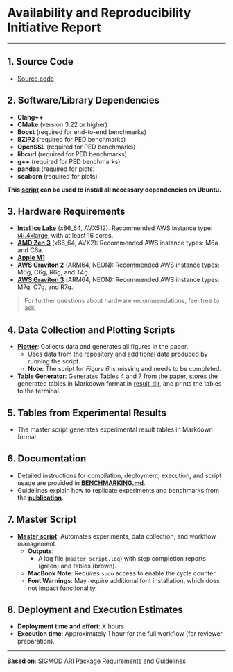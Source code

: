 # Availability and Reproducibility Initiative Report

---

## 1. Source Code
- [Source code](/publication/source_code)

## 2. Software/Library Dependencies
- **Clang++**
- **CMake** (version 3.22 or higher)
- **Boost** (required for end-to-end benchmarks)
- **BZIP2** (required for PED benchmarks)
- **OpenSSL** (required for PED benchmarks)
- **libcurl** (required for PED benchmarks)
- **g++** (required for PED benchmarks)
- **pandas** (required for plots)
- **seaborn** (required for plots)

**This [script](/publication/script/install_dependencies.sh) can be used to install all necessary dependencies on Ubuntu.**

## 3. Hardware Requirements
- **[Intel Ice Lake](https://en.wikipedia.org/wiki/Ice_Lake_(microprocessor))** (x86_64, AVX512): Recommended AWS instance type: [i4i.4xlarge](https://aws.amazon.com/ec2/instance-types/i4i/), with at least 16 cores.
- **[AMD Zen 3](https://en.wikipedia.org/wiki/Zen_3)** (x86_64, AVX2): Recommended AWS instance types: M6a and C6a.
- **[Apple M1](https://en.wikipedia.org/wiki/Apple_M1)**
- **[AWS Graviton 2](https://en.wikipedia.org/wiki/AWS_Graviton)** (ARM64, NEON): Recommended AWS instance types: M6g, C6g, R6g, and T4g.
- **[AWS Graviton 3](https://en.wikipedia.org/wiki/AWS_Graviton)** (ARM64, NEON): Recommended AWS instance types: M7g, C7g, and R7g.

> For further questions about hardware recommendations, feel free to ask.

## 4. Data Collection and Plotting Scripts
- **[Plotter](/publication/plotter)**: Collects data and generates all figures in the paper.
  - Uses data from the repository and additional data produced by running the script.
  - **Note**: The script for *Figure 6* is missing and needs to be completed.
- **[Table Generator](/publication/script/generate_tables.py)**: Generates Tables 4 and 7 from the paper, stores the generated tables in Markdown format in [result_dir](/publication/tables/), and prints the tables to the terminal.

## 5. Tables from Experimental Results
- The master script generates experimental result tables in Markdown format.

## 6. Documentation
- Detailed instructions for compilation, deployment, execution, and script usage are provided in **[BENCHMARKING.md](/BENCHMARKING.md)**.
- Guidelines explain how to replicate experiments and benchmarks from the **[publication](https://dl.acm.org/doi/pdf/10.1145/3626717)**.

## 7. Master Script
- **[Master script](/publication/script/master_script.sh)**: Automates experiments, data collection, and workflow management.
  - **Outputs**:
    - A log file (`master_script.log`) with step completion reports (green) and tables (brown).
  - **MacBook Note**: Requires `sudo` access to enable the cycle counter.
  - **Font Warnings**: May require additional font installation, which does not impact functionality.

## 8. Deployment and Execution Estimates
- **Deployment time and effort**: X hours
- **Execution time**: Approximately 1 hour for the full workflow (for reviewer preparation).

---

**Based on**: [SIGMOD ARI Package Requirements and Guidelines](https://docs.google.com/document/d/1_pheZ2p9Nc8qhtcOpNINm7AxFpPpkpC1n60jJdyr-uk/export?format=pdf&attachment=false)
